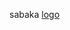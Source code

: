 sabaka
[logo](![preview_foto14_13_10_2017](https://github.com/azuzG/azuzG/assets/151399562/a9446f86-6649-4833-b422-aa3c2bece077)
 "foto")
